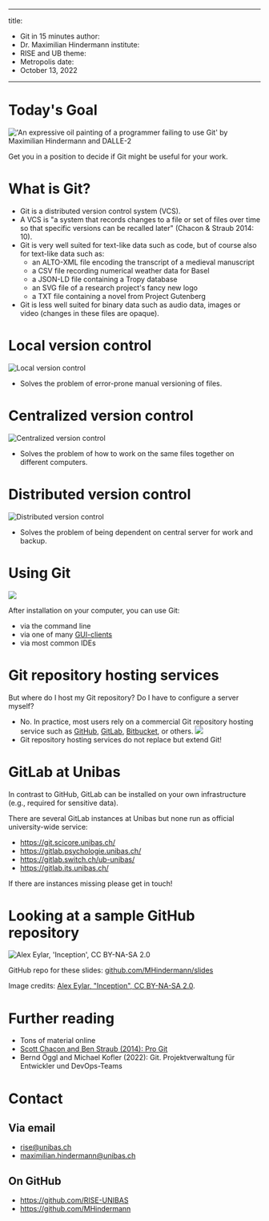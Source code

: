 

---
title: 
- Git in 15 minutes
author:
- Dr. Maximilian Hindermann
institute: 
- RISE and UB
theme: 
- Metropolis
date: 
- October 13, 2022

---

# Today's Goal

![](images/git.png "'An expressive oil painting of a programmer failing to use Git' by Maximilian Hindermann and DALLE-2")

Get you in a position to decide if Git might be useful for your work.

# What is Git?

- Git is a distributed version control system (VCS).
- A VCS is "a system that records changes to a file or set of files over time so that specific versions can be recalled later" (Chacon & Straub 2014: 10).
- Git is very well suited for text-like data such as code, but of course also for text-like data such as:
    - an ALTO-XML file encoding the transcript of a medieval manuscript
    - a CSV file recording numerical weather data for Basel
    - a JSON-LD file containing a Tropy database
    - an SVG file of a research project's fancy new logo
    - a TXT file containing a novel from Project Gutenberg
- Git is less well suited for binary data such as audio data, images or video (changes in these files are opaque).

# Local version control

![](images/local.png "Local version control")

- Solves the problem of error-prone manual versioning of files.

# Centralized version control

![](images/centralized.png "Centralized version control")

- Solves the problem of how to work on the same files together on different computers.

# Distributed version control

![](images/distributed.png "Distributed version control")

- Solves the problem of being dependent on central server for work and backup.

# Using Git

![](images/use.png)

After installation on your computer, you can use Git:

- via the command line
- via one of many [GUI-clients](https://git-scm.com/downloads/guis)
- via most common IDEs

# Git repository hosting services

But where do I host my Git repository? Do I have to configure a server myself? 

- No. In practice, most users rely on a commercial Git repository hosting service such as [GitHub](https://github.com/), [GitLab](https://gitlab.com/), [Bitbucket](https://bitbucket.org/), or others.
![](images/logos.png)
- Git repository hosting services do not replace but extend Git!

# GitLab at Unibas

In contrast to GitHub, GitLab can be installed on your own infrastructure (e.g., required for sensitive data).

There are several GitLab instances at Unibas but none run as official university-wide service:

- https://git.scicore.unibas.ch/
- https://gitlab.psychologie.unibas.ch/
- https://gitlab.switch.ch/ub-unibas/
- https://gitlab.its.unibas.ch/

If there are instances missing please get in touch!

# Looking at a sample GitHub repository

![](images/inception.png "Alex Eylar, 'Inception', CC BY-NA-SA 2.0")

GitHub repo for these slides: [github.com/MHindermann/slides](https://github.com/MHindermann/slides)

Image credits: [Alex Eylar, "Inception", CC BY-NA-SA 2.0](https://www.flickr.com/photos/hoyvinmayvin/4829301976).

# Further reading

- Tons of material online
- [Scott Chacon and Ben Straub (2014): Pro Git](https://git-scm.com/book/en/v2)
- Bernd Öggl and Michael Kofler (2022): Git. Projektverwaltung für Entwickler und DevOps-Teams

# Contact

## Via email
- rise@unibas.ch
- maximilian.hindermann@unibas.ch

## On GitHub
- https://github.com/RISE-UNIBAS 
- https://github.com/MHindermann 
